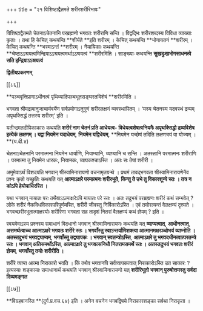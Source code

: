 +++
title = "२१ विशिष्टाद्वैतमते शरीरशरीरिभावः"

+++

विशिष्टाद्वैतमते चेतनाऽचेतनानि परब्रह्मणो भगवतः शरीराणि सन्ति । विद्वद्भिः शरीरशब्दस्य विविधा व्याख्याः कृताः । तथा हि केचित् कथयन्ति **शीर्यते **इति शरीरम् । केचित् कथयन्ति **भोगायतनं **शरीरम् । केचित् कथयन्ति **भस्माऽन्तं **शरीरम् । नैयायिकाः कथयन्ति **चेष्टाऽऽश्रयत्वमिन्द्रियाऽऽश्रयत्वमर्थाऽऽश्रयत्वं **शरीरमिति । साङ्ख्याः कथयन्ति **सुखदुःखभोगसाधनत्वे सति इन्द्रियाऽऽश्रयत्वं**

**द्वितीयप्रकरणम्**

[[८६]]

**पञ्चवृत्तिप्राणाऽधीनत्वं पृथिव्यादिपञ्चभूतसङ्घरतविशेषं **शरीरमिति ।

भगवता श्रीमद्रामानुजाचार्यवर्येण सर्वप्रयोगाऽनुगुणं शरीरलक्षणं व्यवस्थापितम् । ‘यस्य चेतनस्य यदवस्थं द्रव्यम् अपृथक्सिद्धं तत्तस्य शरीरम्’ इति ।

यतीन्द्रमतदीपिकाकारः कथयति **शरीरं नाम चेतनं प्रति आधेयत्व- विधेयत्वशेषत्वनियमैः अपृथक्सिद्धो द्रव्यविशेष इत्येकं लक्षणम् । यद्वा नियमेन यदाधेयम्**,  **नियमेन यद्विधेयम्**,  **नियमेन यच्छेषं तदिति लक्षणत्रयं वा योज्यम् । **(य.दी.४)

चेतनाऽचेतनानि परमात्मना नियमेन धार्याणि, नियाम्यानि, व्याप्यानि च सन्ति । अतस्तानि परमात्मनः शरीराणि । परमात्मा तु नियमेन धारकः, नियामकः, व्यापकश्चाऽस्ति । अतः सः तेषां शरीरी ।

अमुमेवाऽर्थं विशदयति भगवान् श्रीस्वामिनारायणो वचनामृतग्रन्थे । प्रथमं तावद्भगवता श्रीस्वामिनारायणेनैव प्रश्नः कृतो यच्छ्रुतिः कथयति यत् **आत्माऽक्षरे परमात्मनः शरीरभूते**,  **किन्तु ते उभे तु विकारशून्ये स्तः । तत्र न कोऽपि हेयोपाधिरस्ति ।**

यथा भगवान् मायातः परः तथैवाऽऽत्माक्षरेऽपि मायातः परे स्तः । अतः तदुभयं परब्रह्मणः शरीरं कथं सम्भवेत् ? लोके शरीरं नैकविधविकारपरिपूर्णमस्ति, शरीरी जीवस्तु निर्विकारोऽस्ति । एवं तयोरत्यन्तं वैलक्षण्यं दृश्यते । भगवच्छरीरभूतात्माक्षरयोः शरीरिणा भगवता सह तादृशं नितरां वैलक्षण्यं कथं ज्ञेयम् ? इति ।

स्वयमेवाऽस्य प्रश्नस्य समाधानं विदधानो भगवान् श्रीस्वामिनारायणः कथयति यत् **व्याप्यत्वात्**,  **आधीनत्वात्**,  **असमर्थत्वाच्च आत्माऽक्षरे भगवतः शरीरे स्तः । भगवाँस्तु स्वाऽन्तर्यामिशक्त्या आत्मानमक्षरञ्चोभयं व्याप्नोति । अतस्तदुभयं भगवद्व्याप्यम्**,  **भगवाँस्तु तद्व्यापकः । भगवान् स्वतन्त्रोऽस्ति**,  **आत्माऽक्षरे तु भगवदधीनत्वात्परतन्त्रे स्तः । भगवान् अतिसमर्थोऽस्ति**,  **आत्माऽक्षरे तु भगवत्सनिधौ नितरामसमर्थे स्तः । अतस्तदुभयं भगवतः शरीरं ज्ञेयम्**,  **भगवाँस्तु तयोः शरीरीति ।**

शरीरे व्याप्त आत्मा निराकारो भवति । किं तथैव भगवानपि सर्वव्यापकत्वात् निराकारोऽस्ति उत साकारः ? इत्यस्याः शङ्कायाः समाधानार्थं कथयति भगवान् श्रीस्वामिनारायणो यत् **शरीरिभूतो भगवान् पुरुषोत्तमस्तु सर्वदा दिव्यमङ्गल**

[[८७]]

**विग्रहवानस्ति **(दुर्ग.प्र.वच.६४) इति । अनेन वचनेन भगवद्विषये निराकारशङ्का सर्वथा निराकृता ।
